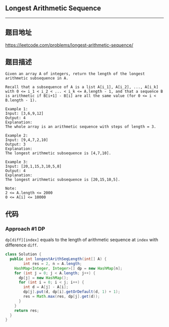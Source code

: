 ## Longest Arithmetic Sequence

----
## 题目地址

https://leetcode.com/problems/longest-arithmetic-sequence/

## 题目描述
```
Given an array A of integers, return the length of the longest arithmetic subsequence in A.

Recall that a subsequence of A is a list A[i_1], A[i_2], ..., A[i_k] with 0 <= i_1 < i_2 < ... < i_k <= A.length - 1, and that a sequence B is arithmetic if B[i+1] - B[i] are all the same value (for 0 <= i < B.length - 1).

Example 1:
Input: [3,6,9,12]
Output: 4
Explanation: 
The whole array is an arithmetic sequence with steps of length = 3.

Example 2:
Input: [9,4,7,2,10]
Output: 3
Explanation: 
The longest arithmetic subsequence is [4,7,10].

Example 3:
Input: [20,1,15,3,10,5,8]
Output: 4
Explanation: 
The longest arithmetic subsequence is [20,15,10,5].
 
Note:
2 <= A.length <= 2000
0 <= A[i] <= 10000
```

## 代码

### Approach #1 DP

`dp[diff][index]` equals to the length of arithmetic sequence at `index` with difference `diff`.

```java
class Solution {
  public int longestArithSeqLength(int[] A) {
		int res = 2, n = A.length;
    HashMap<Integer, Integer>[] dp = new HashMap[n];
    for (int j = 0; j < A.length; j++) {
      dp[j] = new HashMap();
      for (int i = 0; i < j; i++) {
        int d = A[j] - A[i];
        dp[j].put(d, dp[i].getOrDefault(d, 1) + 1);
        res = Math.max(res, dp[j].get(d));
      }
    }
    return res;
  }
}
```















